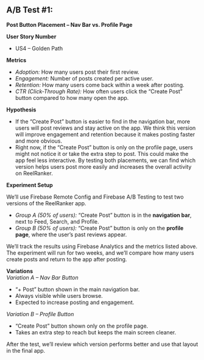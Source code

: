 ## A/B Test #1: 

**Post Button Placement – Nav Bar vs. Profile Page**

**User Story Number**
- US4 – Golden Path

**Metrics**
- *Adoption:* How many users post their first review.  
- *Engagement:* Number of posts created per active user.  
- *Retention:* How many users come back within a week after posting.  
- *CTR (Click-Through Rate):* How often users click the “Create Post” button compared to how many open the app.  

**Hypothesis**  
- If the “Create Post” button is easier to find in the navigation bar, more users will post reviews and stay active on the app. We think this version will improve engagement and retention because it makes posting faster and more obvious.
- Right now, if the “Create Post” button is only on the profile page, users might not notice it or take the extra step to post. This could make the app feel less interactive. By testing both placements, we can find which version helps users post more easily and increases the overall activity on ReelRanker.

**Experiment Setup**

We’ll use Firebase Remote Config and Firebase A/B Testing to test two versions of the ReelRanker app.
- *Group A (50% of users):* “Create Post” button is in the **navigation bar**, next to Feed, Search, and Profile.  
- *Group B (50% of users):* “Create Post” button is only on the **profile page**, where the user’s past reviews appear.  

We’ll track the results using Firebase Analytics and the metrics listed above. The experiment will run for two weeks, and we’ll compare how many users create posts and return to the app after posting.

**Variations**  
*Variation A – Nav Bar Button*
- “+ Post” button shown in the main navigation bar.  
- Always visible while users browse.  
- Expected to increase posting and engagement.  

*Variation B – Profile Button*  
- “Create Post” button shown only on the profile page.  
- Takes an extra step to reach but keeps the main screen cleaner.  

After the test, we’ll review which version performs better and use that layout in the final app.

